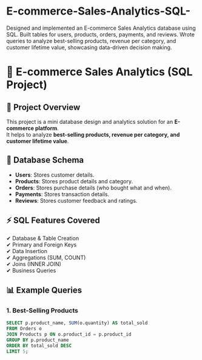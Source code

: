 # E-commerce-Sales-Analytics-SQL-
Designed and implemented an E-commerce Sales Analytics database using SQL. Built tables for users, products, orders, payments, and reviews. Wrote queries to analyze best-selling products, revenue per category, and customer lifetime value, showcasing data-driven decision making.
# 🛒 E-commerce Sales Analytics (SQL Project)

## 📌 Project Overview
This project is a mini database design and analytics solution for an **E-commerce platform**.  
It helps to analyze **best-selling products, revenue per category, and customer lifetime value**.

## 📂 Database Schema
- **Users**: Stores customer details.  
- **Products**: Stores product details and category.  
- **Orders**: Stores purchase details (who bought what and when).  
- **Payments**: Stores transaction details.  
- **Reviews**: Stores customer feedback and ratings.

## ⚡ SQL Features Covered
✔ Database & Table Creation  
✔ Primary and Foreign Keys  
✔ Data Insertion  
✔ Aggregations (SUM, COUNT)  
✔ Joins (INNER JOIN)  
✔ Business Queries  

## 📊 Example Queries
### 1. Best-Selling Products
```sql
SELECT p.product_name, SUM(o.quantity) AS total_sold
FROM Orders o
JOIN Products p ON o.product_id = p.product_id
GROUP BY p.product_name
ORDER BY total_sold DESC
LIMIT 5;
